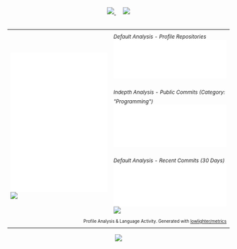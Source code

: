 <div align="center">
	<section>
		<a href="https://github.com/anuraghazra/github-readme-stats">
		<img width="375" src="https://github-readme-stats.vercel.app/api?username=tobealive&count_private=true&show_icons=true&theme=tokyonight">
		</a>
		&nbsp; &nbsp;
		<a href="https://github.com/DenverCoder1/github-readme-streak-stats">
		<img width="375" src="https://streak-stats.demolab.com/?user=tobealive&theme=tokyonight">
		</a>
	</section>
	<div>&nbsp;</div>
	<section>
		<table>
			<tr>
				<td>
					<br>
					<a href="https://github.com/tobealive"><img align="center" width="420" src="assets/base.svg" alt="Base" /></a><br>
					<img src="./.empty-path/to-fix-table-on-mobile.gif" width="360">
				</td>
				<td>
					<sub><em>Default Analysis - Profile Repositories</em></sub><br>
					<a href="https://github.com/tobealive"><img align="center" width="420" src="assets/langs-all.svg" alt="All Commits Analysis"></a><br>
					<br>
					<sub><em>Indepth Analysis - Public Commits (Category: "Programming")</em></sub><br>
					<a href="https://github.com/tobealive"><img align="center" width="420" src="assets/langs-indepth-programming.svg" alt="Programming Category Analysis"></a><br>
					<br>
					<sub><em>Default Analysis - Recent Commits (30 Days)</em></sub><br>
					<a href="https://github.com/tobealive"><img align="center" width="420" src="assets/langs-recent.svg" alt="Recent Analysis"></a><br>
					<a href="https://github.com/tobealive"><img src="/.github/readme/imgs/features_embed.gif" width="360"></a>
				</td>
			</tr>
			<tr>
				<td colspan="2" align="right">
					<sub>
					<sup>Profile Analysis & Language Activity. Generated with <a href="https://github.com/lowlighter/metrics">lowlighter/metrics</a></sup>
					</sub>
				</td>
			</tr>
		</table>
	</section>
	<footer><img src="https://capsule-render.vercel.app/api?type=waving&color=gradient&height=110&section=footer&animation=twinkling" /></footer>
</div>
